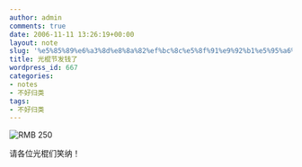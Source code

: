 ```yaml
---
author: admin
comments: true
date: 2006-11-11 13:26:19+00:00
layout: note
slug: '%e5%85%89%e6%a3%8d%e8%8a%82%ef%bc%8c%e5%8f%91%e9%92%b1%e5%95%a6%ef%bc%81'
title: 光棍节发钱了
wordpress_id: 667
categories:
- notes
- 不好归类
tags:
- 不好归类
---
```


![RMB 250](http://static.flickr.com/122/294411901_50bb60c4e2.jpg?v=0)

请各位光棍们笑纳！
